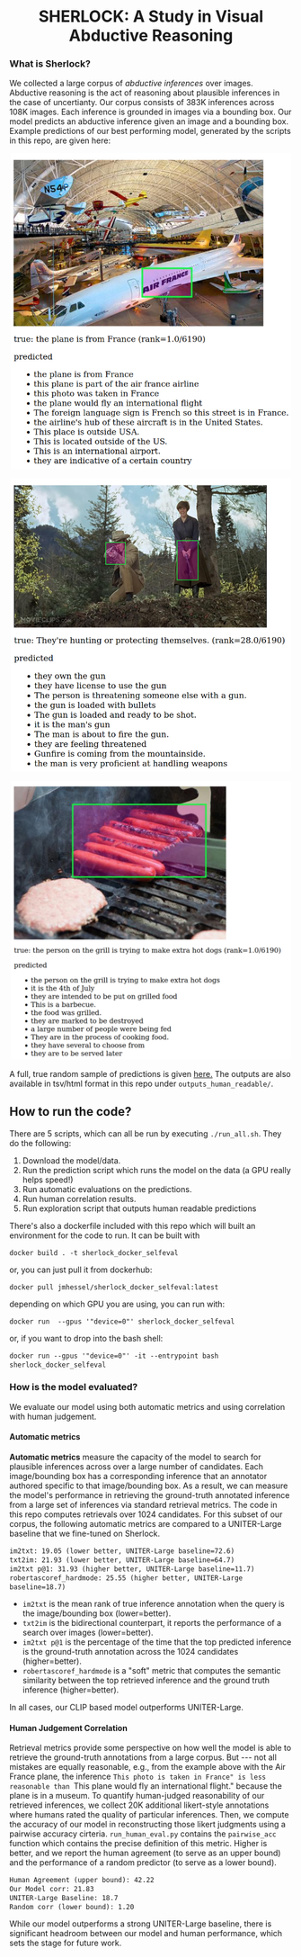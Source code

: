 <h1><strong><center>SHERLOCK: A Study in Visual Abductive Reasoning</center></strong></h1>

### What is Sherlock?

We collected a large corpus of *abductive inferences* over
images. Abductive reasoning is the act of reasoning about plausible
inferences in the case of uncertianty. Our corpus consists of 383K
inferences across 108K images. Each inference is grounded in images via a bounding box.
Our model predicts an abductive inference given an image and a bounding box. Example
predictions of our best performing model, generated by the scripts in this repo,
are given here:

<p align="center">
  <img src="example_predictions/example1.png" width=500px>
</p>

<p align="center">
  <img src="example_predictions/example2.png" width=500px>
</p>

<p align="center">
  <img src="example_predictions/example3.png" width=500px>
</p>

A full, true random sample of predictions is given
[here.](https://jmhessel.com/projects/sherlock/darpa_self_eval_examples.html)
The outputs are also available in tsv/html format in this repo under `outputs_human_readable/`.

## How to run the code?

There are 5 scripts, which can all be run by executing `./run_all.sh`. They do the following:

1. Download the model/data.
2. Run the prediction script which runs the model on the data (a GPU really helps speed!)
3. Run automatic evaluations on the predictions.
4. Run human correlation results.
5. Run exploration script that outputs human readable predictions

There's also a dockerfile included with this repo which will built an
environment for the code to run. It can be built with

```
docker build . -t sherlock_docker_selfeval
```

or, you can just pull it from dockerhub:
```
docker pull jmhessel/sherlock_docker_selfeval:latest
```

depending on which GPU you are using, you can run with:
```
docker run  --gpus '"device=0"' sherlock_docker_selfeval
```

or, if you want to drop into the bash shell:
```
docker run --gpus '"device=0"' -it --entrypoint bash sherlock_docker_selfeval
```

### How is the model evaluated?

We evaluate our model using both automatic metrics and using correlation with human judgement.

#### Automatic metrics
**Automatic metrics** measure the capacity of the model to search for
plausible inferences across over a large number of candidates. Each
image/bounding box has a corresponding inference that an annotator
authored specific to that image/bounding box. As a result, we can
measure the model's performance in retrieving the ground-truth
annotated inference from a large set of inferences via standard
retrieval metrics. The code in this repo computes retrievals over 1024
candidates.  For this subset of our corpus, the following automatic
metrics are compared to a UNITER-Large baseline that we fine-tuned on
Sherlock.

```
im2txt: 19.05 (lower better, UNITER-Large baseline=72.6)
txt2im: 21.93 (lower better, UNITER-Large baseline=64.7)
im2txt p@1: 31.93 (higher better, UNITER-Large baseline=11.7)
robertascoref_hardmode: 25.55 (higher better, UNITER-Large baseline=18.7)
```

- `im2txt` is the mean rank of true inference annotation when the query is the image/bounding box (lower=better).
- `txt2im` is the bidirectional counterpart, it reports the performance of a search over images (lower=better).
- `im2txt p@1` is the percentage of the time that the top predicted inference is the ground-truth annotation across the 1024 candidates (higher=better).
- `robertascoref_hardmode` is a "soft" metric that computes the semantic similarity between the top retrieved inference and the ground truth inference (higher=better).

In all cases, our CLIP based model outperforms UNITER-Large.

#### Human Judgement Correlation

Retrieval metrics provide some perspective on how well the model is
able to retrieve the ground-truth annotations from a large corpus. But
--- not all mistakes are equally reasonable, e.g., from the example
above with the Air France plane, the inference ``This photo is taken
in France" is less reasonable than ``This plane would fly an
international flight." because the plane is in a museum. To quantify
human-judged reasonability of our retrieved inferences, we collect 20K
additional likert-style annotations where humans rated the quality of
particular inferences. Then, we compute the accuracy of our model in
reconstructing those likert judgments using a pairwise accuracy
cirteria.  `run_human_eval.py` contains the `pairwise_acc` function
which contains the precise definition of this metric. Higher is
better, and we report the human agreement (to serve as an upper bound)
and the performance of a random predictor (to serve as a lower bound).

```
Human Agreement (upper bound): 42.22
Our Model corr: 21.83
UNITER-Large Baseline: 18.7
Random corr (lower bound): 1.20
```

While our model outperforms a strong UNITER-Large baseline, there is
significant headroom between our model and human performance, which
sets the stage for future work.
